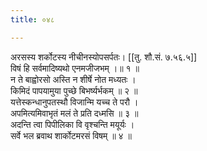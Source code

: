 ```yaml
---
title: ०४८

---
```

अरसस्य शर्कोटस्य नीचीनस्योपसर्पतः। [[तु. शौ.सं. ७.५६.५]]  
विषं हि सर्वमादिष्यथो एनमजीजभम् ।॥ १ ॥  
न ते बाह्वोरसो अस्ति न शीर्षे नोत मध्यतः ।  
किमिदं पापयामुया पुच्छे बिभर्ष्यर्भकम् ॥ २ ॥  
यत्तेस्कन्धानुपतस्थौ विजान्मि यच्च ते परौ ।  
अपमित्यमिवाभृतं मलं ते प्रति दध्मसि ॥ ३ ॥  
अदन्ति त्वा पिपीलिका वि वृश्चन्ति मयूर्यः ।  
सर्वे भल ब्रवाथ शार्कोटमरसं विषम् ॥ ४ ॥  
